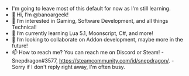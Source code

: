 - I'm going to leave most of this default for now as I'm still learning.
- 👋 Hi, I’m @banoargeek!
- 👀 I’m interested in Gaming, Software Development, and all things Technical!
- 🌱 I’m currently learning Lua 5.1, Moonscript, C#, and more!
- 💞️ I’m looking to collaborate on Addon development, maybe more in the future!
- 📫 How to reach me? You can reach me on Discord or Steam! - Snepdragon#3577, https://steamcommunity.com/id/snepdragon/. - Sorry if I don't reply right away, I'm often busy.

<!---
banoargeek/banoargeek is a ✨ special ✨ repository because its `README.md` (this file) appears on your GitHub profile.
You can click the Preview link to take a look at your changes.
--->
